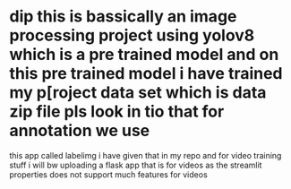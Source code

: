 # dip this is bassically an image processing project using yolov8 which is a pre trained model and on this pre trained model i have trained my p[roject data set which is data zip file pls look in tio that for annotation we use
this app called labelimg i have given that in my repo and for video training stuff i will bw uploading a flask app that is for videos as the streamlit properties does not support much features for videos 
